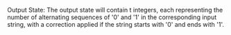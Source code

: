 Output State: The output state will contain t integers, each representing the number of alternating sequences of '0' and '1' in the corresponding input string, with a correction applied if the string starts with '0' and ends with '1'.